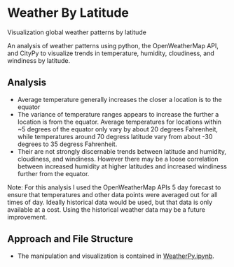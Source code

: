 # Weather By Latitude
Visualization global weather patterns by latitude

An analysis of weather patterns using python, the OpenWeatherMap API, and CityPy to visualize trends in temperature, humidity, cloudiness, and windiness by latitude.

## Analysis
- Average temperature generally increases the closer a location is to the equator
- The variance of temperature ranges appears to increase the further a location is from the equator. Average temperatures for locations within ~5 degrees of the equator only vary by about 20 degrees Fahrenheit, while temperatures around 70 degress latitude vary from about -30 degrees to 35 degress Fahrenheit.
- Their are not strongly discernable trends between latitude and humidity, cloudiness, and windiness. However there may be a loose correlation between increased humidity at higher latitudes and increased windiness further from the equator.

Note: For this analysis I used the OpenWeatherMap APIs 5 day forecast to ensure that temperatures and other data points were averaged out for all times of day. Ideally historical data would be used, but that data is only available at a cost. Using the historical weather data may be a future improvement.

## Approach and File Structure
 - The manipulation and visualization is contained in [WeatherPy.ipynb](jupyter_notebooks/WeatherPy.ipynb).
